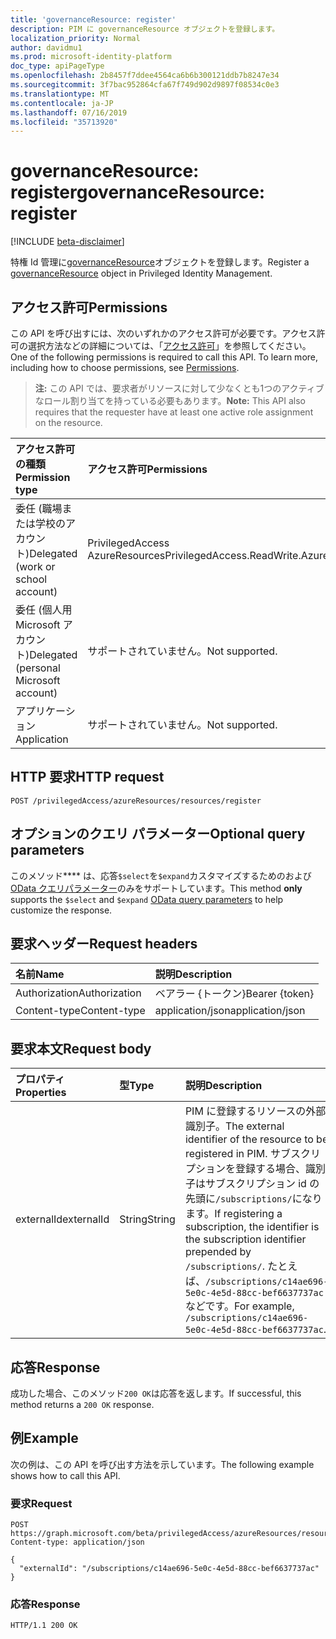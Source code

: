 ```yaml
---
title: 'governanceResource: register'
description: PIM に governanceResource オブジェクトを登録します。
localization_priority: Normal
author: davidmu1
ms.prod: microsoft-identity-platform
doc_type: apiPageType
ms.openlocfilehash: 2b8457f7ddee4564ca6b6b300121ddb7b8247e34
ms.sourcegitcommit: 3f7bac952864cfa67f749d902d9897f08534c0e3
ms.translationtype: MT
ms.contentlocale: ja-JP
ms.lasthandoff: 07/16/2019
ms.locfileid: "35713920"
---
```

# <a name="governanceresource-register"></a><span data-ttu-id="0d24e-103">governanceResource: register</span><span class="sxs-lookup"><span data-stu-id="0d24e-103">governanceResource: register</span></span>

[!INCLUDE [beta-disclaimer](../../includes/beta-disclaimer.md)]

<span data-ttu-id="0d24e-104">特権 Id 管理に[governanceResource](../resources/governanceresource.md)オブジェクトを登録します。</span><span class="sxs-lookup"><span data-stu-id="0d24e-104">Register a [governanceResource](../resources/governanceresource.md) object in Privileged Identity Management.</span></span>

## <a name="permissions"></a><span data-ttu-id="0d24e-105">アクセス許可</span><span class="sxs-lookup"><span data-stu-id="0d24e-105">Permissions</span></span>

<span data-ttu-id="0d24e-p101">この API を呼び出すには、次のいずれかのアクセス許可が必要です。アクセス許可の選択方法などの詳細については、「[アクセス許可](/graph/permissions-reference)」を参照してください。</span><span class="sxs-lookup"><span data-stu-id="0d24e-p101">One of the following permissions is required to call this API. To learn more, including how to choose permissions, see [Permissions](/graph/permissions-reference).</span></span>

><span data-ttu-id="0d24e-108">**注:** この API では、要求者がリソースに対して少なくとも1つのアクティブなロール割り当てを持っている必要もあります。</span><span class="sxs-lookup"><span data-stu-id="0d24e-108">**Note:** This API also requires that the requester have at least one active role assignment on the resource.</span></span>

| <span data-ttu-id="0d24e-109">アクセス許可の種類</span><span class="sxs-lookup"><span data-stu-id="0d24e-109">Permission type</span></span> | <span data-ttu-id="0d24e-110">アクセス許可</span><span class="sxs-lookup"><span data-stu-id="0d24e-110">Permissions</span></span> |
|:--------------- |:----------- |
| <span data-ttu-id="0d24e-111">委任 (職場または学校のアカウント)</span><span class="sxs-lookup"><span data-stu-id="0d24e-111">Delegated (work or school account)</span></span> | <span data-ttu-id="0d24e-112">PrivilegedAccess AzureResources</span><span class="sxs-lookup"><span data-stu-id="0d24e-112">PrivilegedAccess.ReadWrite.AzureResources</span></span> |
| <span data-ttu-id="0d24e-113">委任 (個人用 Microsoft アカウント)</span><span class="sxs-lookup"><span data-stu-id="0d24e-113">Delegated (personal Microsoft account)</span></span> | <span data-ttu-id="0d24e-114">サポートされていません。</span><span class="sxs-lookup"><span data-stu-id="0d24e-114">Not supported.</span></span> |
| <span data-ttu-id="0d24e-115">アプリケーション</span><span class="sxs-lookup"><span data-stu-id="0d24e-115">Application</span></span> | <span data-ttu-id="0d24e-116">サポートされていません。</span><span class="sxs-lookup"><span data-stu-id="0d24e-116">Not supported.</span></span> |

## <a name="http-request"></a><span data-ttu-id="0d24e-117">HTTP 要求</span><span class="sxs-lookup"><span data-stu-id="0d24e-117">HTTP request</span></span>

<!-- { "blockType": "ignored" } -->
```http
POST /privilegedAccess/azureResources/resources/register
```

## <a name="optional-query-parameters"></a><span data-ttu-id="0d24e-118">オプションのクエリ パラメーター</span><span class="sxs-lookup"><span data-stu-id="0d24e-118">Optional query parameters</span></span>

<span data-ttu-id="0d24e-119">このメソッド\*\*\*\* は、応答`$select`を`$expand`カスタマイズするためのおよび[OData クエリパラメーター](/graph/query-parameters)のみをサポートしています。</span><span class="sxs-lookup"><span data-stu-id="0d24e-119">This method **only** supports the `$select` and `$expand` [OData query parameters](/graph/query-parameters) to help customize the response.</span></span>

## <a name="request-headers"></a><span data-ttu-id="0d24e-120">要求ヘッダー</span><span class="sxs-lookup"><span data-stu-id="0d24e-120">Request headers</span></span>

| <span data-ttu-id="0d24e-121">名前</span><span class="sxs-lookup"><span data-stu-id="0d24e-121">Name</span></span> | <span data-ttu-id="0d24e-122">説明</span><span class="sxs-lookup"><span data-stu-id="0d24e-122">Description</span></span> |
|:---- |:----------- |
| <span data-ttu-id="0d24e-123">Authorization</span><span class="sxs-lookup"><span data-stu-id="0d24e-123">Authorization</span></span> | <span data-ttu-id="0d24e-124">ベアラー {トークン}</span><span class="sxs-lookup"><span data-stu-id="0d24e-124">Bearer {token}</span></span> |
| <span data-ttu-id="0d24e-125">Content-type</span><span class="sxs-lookup"><span data-stu-id="0d24e-125">Content-type</span></span> | <span data-ttu-id="0d24e-126">application/json</span><span class="sxs-lookup"><span data-stu-id="0d24e-126">application/json</span></span> |

## <a name="request-body"></a><span data-ttu-id="0d24e-127">要求本文</span><span class="sxs-lookup"><span data-stu-id="0d24e-127">Request body</span></span>

| <span data-ttu-id="0d24e-128">プロパティ</span><span class="sxs-lookup"><span data-stu-id="0d24e-128">Properties</span></span> | <span data-ttu-id="0d24e-129">型</span><span class="sxs-lookup"><span data-stu-id="0d24e-129">Type</span></span> | <span data-ttu-id="0d24e-130">説明</span><span class="sxs-lookup"><span data-stu-id="0d24e-130">Description</span></span> |
|:---------- |:---- |:----------- |
| <span data-ttu-id="0d24e-131">externalId</span><span class="sxs-lookup"><span data-stu-id="0d24e-131">externalId</span></span> | <span data-ttu-id="0d24e-132">String</span><span class="sxs-lookup"><span data-stu-id="0d24e-132">String</span></span> | <span data-ttu-id="0d24e-133">PIM に登録するリソースの外部識別子。</span><span class="sxs-lookup"><span data-stu-id="0d24e-133">The external identifier of the resource to be registered in PIM.</span></span> <span data-ttu-id="0d24e-134">サブスクリプションを登録する場合、識別子はサブスクリプション id の先頭に`/subscriptions/`になります。</span><span class="sxs-lookup"><span data-stu-id="0d24e-134">If registering a subscription, the identifier is the subscription identifier prepended by `/subscriptions/`.</span></span> <span data-ttu-id="0d24e-135">たとえば、`/subscriptions/c14ae696-5e0c-4e5d-88cc-bef6637737ac` などです。</span><span class="sxs-lookup"><span data-stu-id="0d24e-135">For example, `/subscriptions/c14ae696-5e0c-4e5d-88cc-bef6637737ac`.</span></span> |

## <a name="response"></a><span data-ttu-id="0d24e-136">応答</span><span class="sxs-lookup"><span data-stu-id="0d24e-136">Response</span></span>

<span data-ttu-id="0d24e-137">成功した場合、このメソッド`200 OK`は応答を返します。</span><span class="sxs-lookup"><span data-stu-id="0d24e-137">If successful, this method returns a `200 OK` response.</span></span>

## <a name="example"></a><span data-ttu-id="0d24e-138">例</span><span class="sxs-lookup"><span data-stu-id="0d24e-138">Example</span></span>

<span data-ttu-id="0d24e-139">次の例は、この API を呼び出す方法を示しています。</span><span class="sxs-lookup"><span data-stu-id="0d24e-139">The following example shows how to call this API.</span></span>
<!-- {
  "blockType": "request",
  "name": "get_governanceresource"
}-->
### <a name="request"></a><span data-ttu-id="0d24e-140">要求</span><span class="sxs-lookup"><span data-stu-id="0d24e-140">Request</span></span>
```http
POST https://graph.microsoft.com/beta/privilegedAccess/azureResources/resources/register
Content-type: application/json

{
  "externalId": "/subscriptions/c14ae696-5e0c-4e5d-88cc-bef6637737ac"
}
```
### <a name="response"></a><span data-ttu-id="0d24e-141">応答</span><span class="sxs-lookup"><span data-stu-id="0d24e-141">Response</span></span>
<!-- {
  "blockType": "response",
  "truncated": false,
  "@odata.type": "microsoft.graph.governanceResource"
} -->
```http
HTTP/1.1 200 OK
```

<!-- uuid: 8fcb5dbc-d5aa-4681-8e31-b001d5168d79
2015-10-25 14:57:30 UTC -->
<!--
{
  "type": "#page.annotation",
  "description": "Register governanceResource",
  "keywords": "",
  "section": "documentation",
  "tocPath": "",
  "suppressions": []
}
-->

